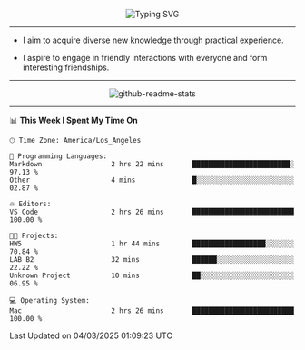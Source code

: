 <p align="center">
  <img src="https://readme-typing-svg.demolab.com?font=Fira+Code&weight=500&size=32&duration=2500&pause=1600&center=true&vCenter=true&random=false&width=1024&height=64&lines=Hi+there+%F0%9F%91%8B;I'm+delighted+you+could+make+it+here+%F0%9F%8E%89;I'm+Harry%2C+a+college+student+still+finding+my+way" alt="Typing SVG" />
</p>


---


- I aim to acquire diverse new knowledge through practical experience.

- I aspire to engage in friendly interactions with everyone and form interesting friendships.


---


<p align="center">
  <img src="https://github-readme-stats.vercel.app/api?username=Harry-Jing&show_icons=true" alt="github-readme-stats"/>
</p>


---

<!--START_SECTION:waka-->
📊 **This Week I Spent My Time On** 

```text
🕑︎ Time Zone: America/Los_Angeles

💬 Programming Languages: 
Markdown                 2 hrs 22 mins       ████████████████████████░   97.13 % 
Other                    4 mins              █░░░░░░░░░░░░░░░░░░░░░░░░   02.87 % 

🔥 Editors: 
VS Code                  2 hrs 26 mins       █████████████████████████   100.00 % 

🐱‍💻 Projects: 
HW5                      1 hr 44 mins        ██████████████████░░░░░░░   70.84 % 
LAB B2                   32 mins             ██████░░░░░░░░░░░░░░░░░░░   22.22 % 
Unknown Project          10 mins             ██░░░░░░░░░░░░░░░░░░░░░░░   06.95 % 

💻 Operating System: 
Mac                      2 hrs 26 mins       █████████████████████████   100.00 % 
```


 Last Updated on 04/03/2025 01:09:23 UTC
<!--END_SECTION:waka-->
